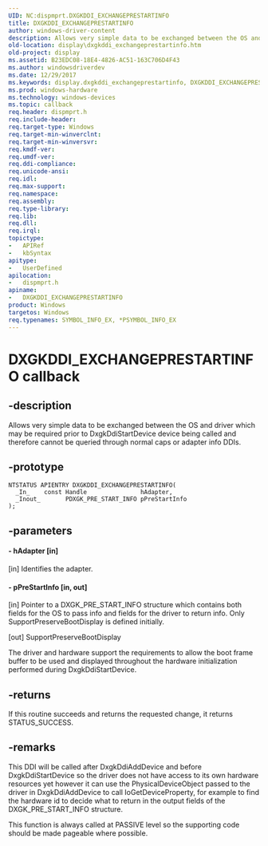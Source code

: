 ```yaml
---
UID: NC:dispmprt.DXGKDDI_EXCHANGEPRESTARTINFO
title: DXGKDDI_EXCHANGEPRESTARTINFO
author: windows-driver-content
description: Allows very simple data to be exchanged between the OS and driver which may be required prior to DxgkDdiStartDevice device being called and therefore cannot be queried through normal caps or adapter info DDIs.
old-location: display\dxgkddi_exchangeprestartinfo.htm
old-project: display
ms.assetid: B23EDC08-18E4-4826-AC51-163C706D4F43
ms.author: windowsdriverdev
ms.date: 12/29/2017
ms.keywords: display.dxgkddi_exchangeprestartinfo, DXGKDDI_EXCHANGEPRESTARTINFO callback function [Display Devices], DXGKDDI_EXCHANGEPRESTARTINFO, dispmprt/DXGKDDI_EXCHANGEPRESTARTINFO
ms.prod: windows-hardware
ms.technology: windows-devices
ms.topic: callback
req.header: dispmprt.h
req.include-header: 
req.target-type: Windows
req.target-min-winverclnt: 
req.target-min-winversvr: 
req.kmdf-ver: 
req.umdf-ver: 
req.ddi-compliance: 
req.unicode-ansi: 
req.idl: 
req.max-support: 
req.namespace: 
req.assembly: 
req.type-library: 
req.lib: 
req.dll: 
req.irql: 
topictype:
-	APIRef
-	kbSyntax
apitype:
-	UserDefined
apilocation:
-	dispmprt.h
apiname:
-	DXGKDDI_EXCHANGEPRESTARTINFO
product: Windows
targetos: Windows
req.typenames: SYMBOL_INFO_EX, *PSYMBOL_INFO_EX
---
```


# DXGKDDI_EXCHANGEPRESTARTINFO callback


## -description


Allows very simple data to be exchanged between the OS and driver which may be required prior to DxgkDdiStartDevice device being called and therefore cannot be queried through normal caps or adapter info DDIs.


## -prototype


````
NTSTATUS APIENTRY DXGKDDI_EXCHANGEPRESTARTINFO(
  _In_    const Handle               hAdapter,
  _Inout_       PDXGK_PRE_START_INFO pPreStartInfo
);
````


## -parameters




#### - hAdapter [in]

[in] Identifies the adapter.


#### - pPreStartInfo [in, out]

[in] Pointer to a DXGK_PRE_START_INFO structure which contains both fields for the OS to pass info and fields for the driver to return info.  Only SupportPreserveBootDisplay is defined initially.

[out] SupportPreserveBootDisplay

The driver and hardware support the requirements to allow the boot frame buffer to be used and displayed throughout the hardware initialization performed during DxgkDdiStartDevice.


## -returns


If this routine succeeds and returns the requested change, it returns STATUS_SUCCESS.



## -remarks


This DDI will be called after DxgkDdiAddDevice and before DxgkDdiStartDevice so the driver does not have access to its own hardware resources yet however it can use the PhysicalDeviceObject passed to the driver in DxgkDdiAddDevice to call IoGetDeviceProperty, for example to find the hardware id to decide what to return in the output fields of the DXGK_PRE_START_INFO structure.

 

This function is always called at PASSIVE level so the supporting code should be made pageable where possible.



